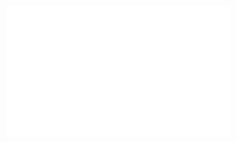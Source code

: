 <div align="center">
  
![](https://raw.githubusercontent.com/jstrieb/github-stats/master/generated/overview.svg)

</div>
